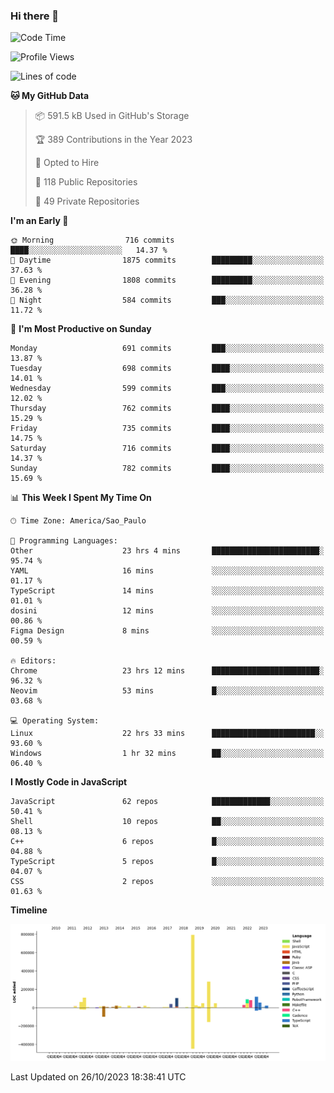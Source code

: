 ### Hi there 👋

<!--START_SECTION:waka-->
![Code Time](http://img.shields.io/badge/Code%20Time-5%2C147%20hrs%2032%20mins-blue)

![Profile Views](http://img.shields.io/badge/Profile%20Views-0-blue)

![Lines of code](https://img.shields.io/badge/From%20Hello%20World%20I%27ve%20Written-2.1%20million%20lines%20of%20code-blue)

**🐱 My GitHub Data** 

> 📦 591.5 kB Used in GitHub's Storage 
 > 
> 🏆 389 Contributions in the Year 2023
 > 
> 💼 Opted to Hire
 > 
> 📜 118 Public Repositories 
 > 
> 🔑 49 Private Repositories 
 > 
**I'm an Early 🐤** 

```text
🌞 Morning                716 commits         ████░░░░░░░░░░░░░░░░░░░░░   14.37 % 
🌆 Daytime                1875 commits        █████████░░░░░░░░░░░░░░░░   37.63 % 
🌃 Evening                1808 commits        █████████░░░░░░░░░░░░░░░░   36.28 % 
🌙 Night                  584 commits         ███░░░░░░░░░░░░░░░░░░░░░░   11.72 % 
```
📅 **I'm Most Productive on Sunday** 

```text
Monday                   691 commits         ███░░░░░░░░░░░░░░░░░░░░░░   13.87 % 
Tuesday                  698 commits         ████░░░░░░░░░░░░░░░░░░░░░   14.01 % 
Wednesday                599 commits         ███░░░░░░░░░░░░░░░░░░░░░░   12.02 % 
Thursday                 762 commits         ████░░░░░░░░░░░░░░░░░░░░░   15.29 % 
Friday                   735 commits         ████░░░░░░░░░░░░░░░░░░░░░   14.75 % 
Saturday                 716 commits         ████░░░░░░░░░░░░░░░░░░░░░   14.37 % 
Sunday                   782 commits         ████░░░░░░░░░░░░░░░░░░░░░   15.69 % 
```


📊 **This Week I Spent My Time On** 

```text
🕑︎ Time Zone: America/Sao_Paulo

💬 Programming Languages: 
Other                    23 hrs 4 mins       ████████████████████████░   95.74 % 
YAML                     16 mins             ░░░░░░░░░░░░░░░░░░░░░░░░░   01.17 % 
TypeScript               14 mins             ░░░░░░░░░░░░░░░░░░░░░░░░░   01.01 % 
dosini                   12 mins             ░░░░░░░░░░░░░░░░░░░░░░░░░   00.86 % 
Figma Design             8 mins              ░░░░░░░░░░░░░░░░░░░░░░░░░   00.59 % 

🔥 Editors: 
Chrome                   23 hrs 12 mins      ████████████████████████░   96.32 % 
Neovim                   53 mins             █░░░░░░░░░░░░░░░░░░░░░░░░   03.68 % 

💻 Operating System: 
Linux                    22 hrs 33 mins      ███████████████████████░░   93.60 % 
Windows                  1 hr 32 mins        ██░░░░░░░░░░░░░░░░░░░░░░░   06.40 % 
```

**I Mostly Code in JavaScript** 

```text
JavaScript               62 repos            █████████████░░░░░░░░░░░░   50.41 % 
Shell                    10 repos            ██░░░░░░░░░░░░░░░░░░░░░░░   08.13 % 
C++                      6 repos             █░░░░░░░░░░░░░░░░░░░░░░░░   04.88 % 
TypeScript               5 repos             █░░░░░░░░░░░░░░░░░░░░░░░░   04.07 % 
CSS                      2 repos             ░░░░░░░░░░░░░░░░░░░░░░░░░   01.63 % 
```



**Timeline**

![Lines of Code chart](https://raw.githubusercontent.com/jampow/jampow/master/assets/bar_graph.png)


 Last Updated on 26/10/2023 18:38:41 UTC
<!--END_SECTION:waka-->
